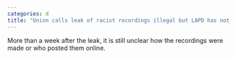```yaml
---
categories: d
title: "Union calls leak of racist recordings illegal but LAPD has not been asked to find culprit"
---
```

More than a week after the leak, it is still unclear how the recordings were made or who posted them online.